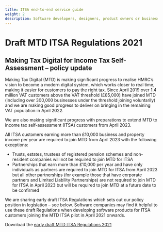 ```yaml
---
title: ITSA end-to-end service guide
weight: 2
description: Software developers, designers, product owners or business analysts. Integrate your software with the Income Tax API for Making Tax Digital.
---
```


# Draft MTD ITSA Regulations 2021

## Making Tax Digital for Income Tax Self-Assessment – policy update

Making Tax Digital (MTD) is making significant progress to realise HMRC’s vision to become a modern digital system, which works closer to real time, making it easier for customers to pay the right tax.  Since April 2019 over 1.4 million VAT customers above the VAT threshold (£85,000) have joined MTD (including over 300,000 businesses under the threshold joining voluntarily) and we are making good progress to deliver on bringing in the remaining VAT population in April 2022. 

We are also making significant progress with preparations to extend MTD to income tax self-assessment (ITSA) customers from April 2023.  

All ITSA customers earning more than £10,000 business and property income per year are required to join MTD from April 2023 with the following exceptions:

* Trusts, estates, trustees of registered pension schemes and non-resident companies will not be required to join MTD for ITSA
* Partnerships that earn more than £10,000 per year and have only individuals as partners are required to join MTD for ITSA from April 2023 but all other partnerships (for example those that have corporate partners and Limited Liability Partnerships) are not required to join MTD for ITSA in April 2023 but will be required to join MTD at a future date to be confirmed

We are sharing early draft ITSA Regulations which sets out our policy position in legislation – see below.  Software companies may find it helpful to use these draft Regulations when developing software products for ITSA customers joining the MTD ITSA pilot in April 2021 onwards. 

Download the <a href="/guides/income-tax-mtd-end-to-end-service-guide/documentation/early-draft-MTD-ITSA-regulations-2021.doc">early draft MTD ITSA Regulations 2021</a>

